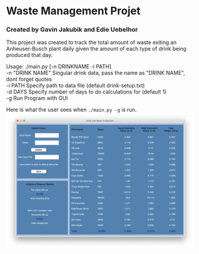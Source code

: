 # Waste Management Projet
### Created by Gavin Jakubik and Edie Uebelhor

This project was created to track the total amount of waste exiting an Anheuser-Busch plant daily given the amount of each type of drink being produced that day. 

Usage: ./main.py [-n DRINKNAME -i PATH]  
     -n "DRINK NAME" Singular drink data, pass the name as "DRINK NAME", dont forget quotes  
     -i PATH         Specify path to data file (default drink-setup.txt)  
     -d DAYS         Specify number of days to do calculations for (default 1)  
     -g              Run Program with GUI  

Here is what the user sees when `./main.py -g` is run.
![Gui Picture](/images/GuiPic.png)
